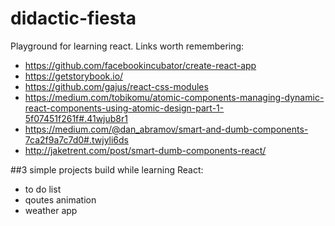 # didactic-fiesta

Playground for learning react. Links worth remembering:
* https://github.com/facebookincubator/create-react-app
* https://getstorybook.io/
* https://github.com/gajus/react-css-modules
* https://medium.com/tobikomu/atomic-components-managing-dynamic-react-components-using-atomic-design-part-1-5f07451f261f#.41wjub8r1
* https://medium.com/@dan_abramov/smart-and-dumb-components-7ca2f9a7c7d0#.twjyli6ds
* http://jaketrent.com/post/smart-dumb-components-react/

##3 simple projects build while learning React:

* to do list
* qoutes animation
* weather app